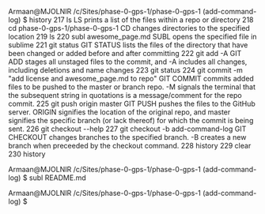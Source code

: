 
Armaan@MJOLNIR /c/Sites/phase-0-gps-1/phase-0-gps-1 (add-command-log)
$ history
  217  ls
  LS prints a list of the files within a repo or directory
  218  cd phase-0-gps-1/phase-0-gps-1
  CD changes directories to the specified location
  219  ls
  220  subl awesome_page.md
  SUBL opens the specified file in sublime
  221  git status
  GIT STATUS lists the files of the directory that have been changed or added before and after committing
  222  git add -A
  GIT ADD stages all unstaged files to the commit, and -A includes all changes, including deletions and name changes
  223  git status
  224  git commit -m "add license and awesome_page.md to repo"
  GIT COMMIT commits added files to be pushed to the master or branch repo. -M signals the terminal that the subsequent string in quotations is a message/comment for the repo commit.
  225  git push origin master
  GIT PUSH pushes the files to the GitHub server. ORIGIN signifies the location of the original repo, and master signifies the specific branch (or lack thereof) for which the commit is being sent.
  226  git checkout --help
  227  git checkout -b add-command-log
  GIT CHECKOUT changes branches to the specified branch. -B creates a new branch when preceeded by the checkout command.
  228  history
  229  clear
  230  history

Armaan@MJOLNIR /c/Sites/phase-0-gps-1/phase-0-gps-1 (add-command-log)
$ subl README.md

Armaan@MJOLNIR /c/Sites/phase-0-gps-1/phase-0-gps-1 (add-command-log)
$